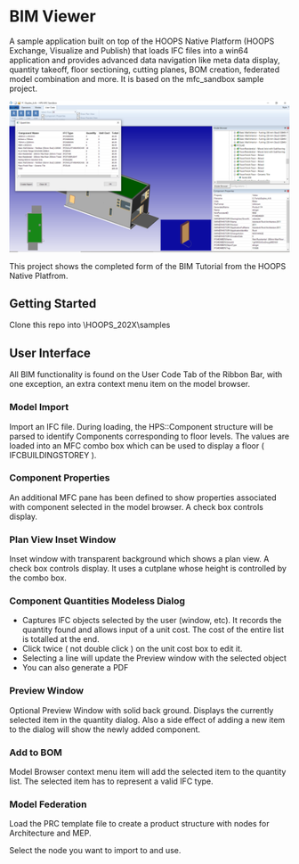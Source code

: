 # BIM Viewer
A sample application built on top of the HOOPS Native Platform (HOOPS Exchange, Visualize and Publish) that loads IFC files into a win64 application and provides advanced data navigation like meta data display, quantity takeoff, floor sectioning, cutting planes, BOM creation, federated model combination and more. It is based on the mfc_sandbox sample project.

![Hero Image](./res/Hero.png)

This project shows the completed form of the BIM Tutorial from the HOOPS Native Platfrom.

## Getting Started
Clone this repo into \HOOPS_202X\samples

## User Interface 
All BIM functionality is found on the User Code Tab of the Ribbon Bar, with one exception, an extra context menu item on the model browser.

### Model Import
Import an IFC file.  During loading, the HPS::Component structure will be parsed to identify Components corresponding to floor levels. The values are loaded into an MFC combo box which can be used to display a floor ( IFCBUILDINGSTOREY ).

### Component Properties
An additional MFC pane has been defined to show properties associated with component selected in the model browser. A check box controls display.

### Plan View Inset Window
Inset window with transparent background which shows a plan view. A check box controls display. It uses a cutplane whose height is controlled by the combo box.

### Component Quantities Modeless Dialog
-	Captures IFC objects selected by the user (window, etc). It records the quantity found and allows input of a unit cost. The cost of the entire list is totalled at the end.
-	Click twice ( not double click ) on the unit cost box to edit it.
-	Selecting a line will update the Preview window with the selected object
-	You can also generate a PDF

### Preview Window
Optional Preview Window with solid back ground.  Displays the currently selected item in the quantity dialog. Also a side effect of adding a new item to the dialog will show the newly added component.

### Add to BOM
Model Browser context menu item will add the selected item to the quantity list. The selected item has to represent a valid IFC type.  

### Model Federation
Load the PRC template file to create a product structure with nodes for Architecture and MEP.

Select the node you want to import to and use.
